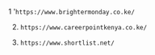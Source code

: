 1 '`https://www.brightermonday.co.ke/`

2. `https://www.careerpointkenya.co.ke/`

3. `https://www.shortlist.net/`
